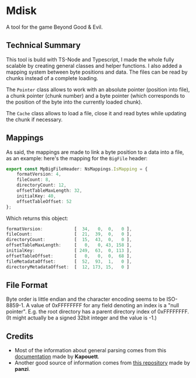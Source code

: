 # Mdisk
A tool for the game Beyond Good & Evil.

Technical Summary
-----------------
This tool is build with TS-Node and Typescript, I made the whole fully scalable by creating
general classes and helper functions. I also added a mapping system between byte positions
and data. The files can be read by chunks instead of a complete loading.

The `Pointer` class allows to work with an absolute pointer (position into file),
a chunk pointer (chunk number) and a byte pointer (which corresponds to the position
of the byte into the currently loaded chunk).

The `Cache` class allows to load a file, close it and read bytes while updating the chunk if necessary.

Mappings
--------
As said, the mappings are made to link a byte position to a data into a file,
as an example: here's the mapping for the `BigFile` header:

```typescript
export const MpBigFileHeader: NsMappings.IsMapping = {
    formatVersion: 4,
    fileCount: 8,
    directoryCount: 12,
    offsetTableMaxLength: 32,
    initialKey: 40,
    offsetTableOffset: 52
};
```
Which returns this object:
```typescript
formatVersion:            [  34,   0,  0,   0 ],
fileCount:                [  21,  39,  0,   0 ],
directoryCount:           [  15,  43,  0,   0 ],
offsetTableMaxLength:     [   0,   0, 43, 158 ],
initialKey:               [ 249,  63,  0, 113 ],
offsetTableOffset:        [   0,   0,  0,  68 ],
fileMetadataOffset:       [  52,  93,  1,   0 ],
directoryMetadataOffset:  [  12, 173, 15,   0 ]
```

File Format
-----------
Byte order is little endian and the character encoding seems to be ISO-8859-1.
A value of 0xFFFFFFFF for any field denoting an index is a "null pointer". E.g.
the root directory has a parent directory index of 0xFFFFFFFF. (It might actually
be a signed 32bit integer and the value is -1.)


Credits
-------
* Most of the information about general parsing comes from this [documentation](https://gitlab.com/Kapouett/bge-formats-doc) made by **Kapouett**.
* Another good source of information comes from [this repository](https://github.com/panzi/bgebf) made by **panzi**.
